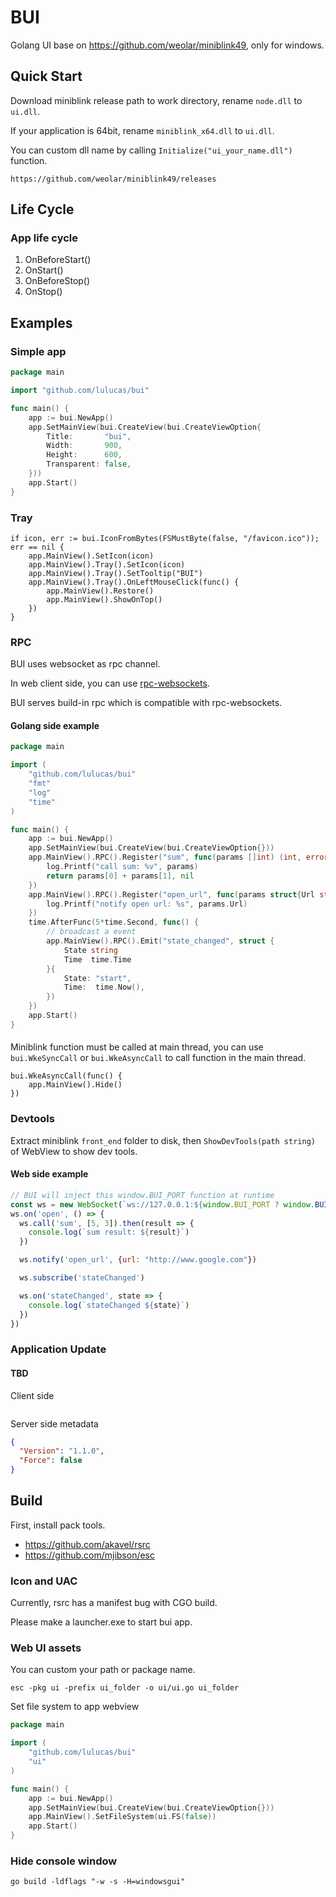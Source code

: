 # BUI

Golang UI base on https://github.com/weolar/miniblink49, only for windows.

## Quick Start

Download miniblink release path to work directory, rename `node.dll` to `ui.dll`.

If your application is 64bit, rename `miniblink_x64.dll` to `ui.dll`.

You can custom dll name by calling `Initialize("ui_your_name.dll")` function.

```
https://github.com/weolar/miniblink49/releases
```

## Life Cycle

### App life cycle

1. OnBeforeStart()
1. OnStart()
1. OnBeforeStop()
1. OnStop()

## Examples

### Simple app
```go
package main

import "github.com/lulucas/bui"

func main() {
    app := bui.NewApp()
    app.SetMainView(bui.CreateView(bui.CreateViewOption{
        Title:       "bui",
        Width:       900,
        Height:      600,
        Transparent: false,
    }))
    app.Start()
}
```

### Tray

```
if icon, err := bui.IconFromBytes(FSMustByte(false, "/favicon.ico")); err == nil {
    app.MainView().SetIcon(icon)
    app.MainView().Tray().SetIcon(icon)
    app.MainView().Tray().SetTooltip("BUI")
    app.MainView().Tray().OnLeftMouseClick(func() {
        app.MainView().Restore()
        app.MainView().ShowOnTop()
    })
}
```

### RPC

BUI uses websocket as rpc channel.

In web client side, you can use [rpc-websockets](https://www.npmjs.com/package/rpc-websockets).

BUI serves build-in rpc which is compatible with rpc-websockets. 

#### Golang side example

```go
package main

import (
	"github.com/lulucas/bui"
	"fmt"
	"log"
	"time"
)

func main() {
    app := bui.NewApp()
    app.SetMainView(bui.CreateView(bui.CreateViewOption{}))
    app.MainView().RPC().Register("sum", func(params []int) (int, error) {
        log.Printf("call sum: %v", params)
        return params[0] + params[1], nil
    })
    app.MainView().RPC().Register("open_url", func(params struct{Url string}) {
        log.Printf("notify open url: %s", params.Url)
    })
    time.AfterFunc(5*time.Second, func() {
        // broadcast a event
        app.MainView().RPC().Emit("state_changed", struct {
            State string
            Time  time.Time
        }{
            State: "start",
            Time:  time.Now(),
        })
    })
    app.Start()
}
```

#### 

Miniblink function must be called at main thread,
you can use `bui.WkeSyncCall` or `bui.WkeAsyncCall` to call function in the main thread.

```
bui.WkeAsyncCall(func() {
    app.MainView().Hide()
})
```

### Devtools

Extract miniblink `front_end` folder to disk, 
then `ShowDevTools(path string)` of WebView to show dev tools.

#### Web side example

```javascript
// BUI will inject this window.BUI_PORT function at runtime
const ws = new WebSocket(`ws://127.0.0.1:${window.BUI_PORT ? window.BUI_PORT() : 8888}/rpc`)
ws.on('open', () => {
  ws.call('sum', [5, 3]).then(result => {
    console.log(`sum result: ${result}`)
  })

  ws.notify('open_url', {url: "http://www.google.com"})

  ws.subscribe('stateChanged')

  ws.on('stateChanged', state => {
    console.log(`stateChanged ${state}`)
  })
})
```

### Application Update

#### TBD

Client side

```go
```

Server side metadata

```json
{
  "Version": "1.1.0",
  "Force": false
}
```


## Build

First, install pack tools.
 
* https://github.com/akavel/rsrc
* https://github.com/mjibson/esc

### Icon and UAC

Currently, rsrc has a manifest bug with CGO build.

Please make a launcher.exe to start bui app.

### Web UI assets

You can custom your path or package name. 

```
esc -pkg ui -prefix ui_folder -o ui/ui.go ui_folder
```

Set file system to app webview

```go
package main

import (
    "github.com/lulucas/bui"
    "ui"
)

func main() {
    app := bui.NewApp()
    app.SetMainView(bui.CreateView(bui.CreateViewOption{}))
    app.MainView().SetFileSystem(ui.FS(false))
    app.Start()
}
```

### Hide console window

```
go build -ldflags "-w -s -H=windowsgui"
```
